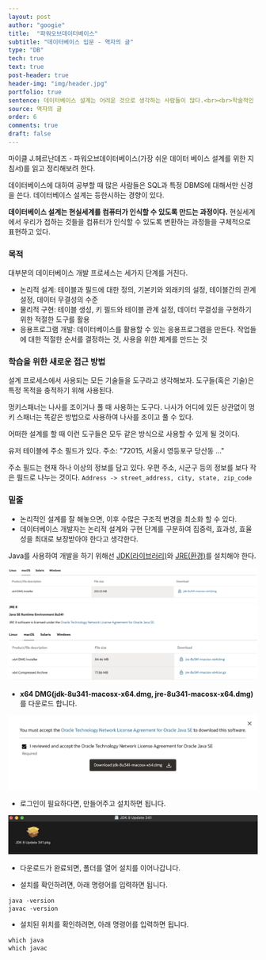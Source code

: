 ```yaml
---
layout: post
author: "googie"
title:  "파워오브데이터베이스"
subtitle: "데이터베이스 입문 - 역자의 글"
type: "DB"
tech: true
text: true
post-header: true
header-img: "img/header.jpg"
portfolio: true
sentence: 데이터베이스 설계는 어려운 것으로 생각하는 사람들이 많다.<br><br>학술적인 이론이 필드에서 거의 사용되지 않거나, 다른 방식으로 해석되어 사용되는 경우가 많다.<br><br>데이터베이스가 그렇게 어려운 분야는 아닌데, 왜 어렵게 벽을 쌓고 있을까? 라는 생각을 풀어낸 것이 이 책이 아닐까 한다.
source: 역자의 글
order: 6
comments: true
draft: false
---
```


마이클 J.헤르난데즈 - 파워오브데이터베이스(가장 쉬운 데이터 베이스 설계를 위한 지침서)를 읽고 정리해보려 한다.

데이터베이스에 대하여 공부할 때 많은 사람들은 SQL과 특정 DBMS에 대해서만 신경을 쓴다. 데이터베이스 설계는 등한시하는 경향이 있다.

**데이터베이스 설계는 현실세계를 컴퓨터가 인식할 수 있도록 만드는 과정이다.**
현실세계에서 우리가 접하는 것들을 컴퓨터가 인식할 수 있도록 변환하는 과정들을 구체적으로 표현하고 있다.


### 목적
대부분의 데이터베이스 개발 프로세스는 세가지 단계를 거친다.
- 논리적 설계: 테이블과 필드에 대한 정의, 기본키와 외래키의 설정, 테이블간의 관계 설정, 데이터 무결성의 수준
- 물리적 구현: 테이블 생성, 키 필드와 테이블 관계 설정, 데이터 무결성을 구현하기 위한 적절한 도구를 활용
- 응용프로그램 개발: 데이터베이스를 활용할 수 있는 응용프로그램을 만든다. 작업들에 대한 적절한 순서를 결정하는 것, 사용을 위한 체계를 만드는 것


### 학습을 위한 새로운 접근 방법
설계 프로세스에서 사용되는 모든 기술들을 도구라고 생각해보자.
도구들(혹은 기술)은 특정 목적을 충적하기 위해 사용된다.

멍키스패너는 나사를 조이거나 풀 때 사용하는 도구다.
나사가 어디에 있든 상관없이 멍키 스패너는 똑같은 방법으로 사용하여 나사를 조이고 풀 수 있다.

어떠한 설계를 할 때 이런 도구들은 모두 같은 방식으로 사용할 수 있게 될 것이다.

유저 테이블에 주소 필드가 있다.
주소: "72015, 서울시 영등포구 당산동 ..."

주소 필드는 현재 하나 이상의 정보를 담고 있다. 우편 주소, 시군구 등의 정보를 보다 작은 필드로 나누는 것이다.
`Address -> street_address, city, state, zip_code`


### 밑줄
- 논리적인 설계를 잘 해놓으면, 이후 수많은 구조적 변경을 최소화 할 수 있다.
- 데이터베이스 개발자는 논리적 설계와 구현 단계를 구분하여 집중력, 효과성, 효율성을 최대로 보장받아야 한다고 생각한다.











Java를 사용하여 개발을 하기 위해선 [JDK(라이브러리)](https://www.oracle.com/java/technologies/downloads/#java8-mac)와 [JRE(환경)](https://www.oracle.com/java/technologies/downloads/#jre8-macos)를 설치해야 한다.


![설치](img/install_java.png)
![설치](img/install-jre.png)

- **x64 DMG(jdk-8u341-macosx-x64.dmg, jre-8u341-macosx-x64.dmg)** 를 다운로드 합니다.

![설치](img/install_java2.png)

- 로그인이 필요하다면, 만들어주고 설치하면 됩니다.

![설치](img/install_java3.png)

- 다운로드가 완료되면, 폴더를 열어 설치를 이어나갑니다.

- 설치를 확인하려면, 아래 명령어를 입력하면 됩니다.
```
java -version
javac -version
```

- 설치된 위치를 확인하려면, 아래 명령어를 입력하면 됩니다.
```
which java
which javac
```

